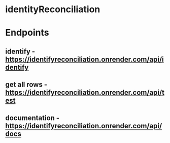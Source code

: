 # identityReconciliation

# Endpoints 
## identify - https://identifyreconciliation.onrender.com/api/identify
## get all rows - https://identifyreconciliation.onrender.com/api/test
## documentation - https://identifyreconciliation.onrender.com/api/docs
